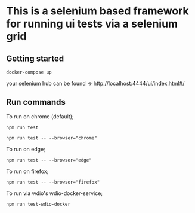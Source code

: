 <h1>This is a selenium based framework for running ui tests via a selenium grid</h1>


<h2>Getting started</h2>

```````docker-compose up```````

your selenium hub can be found -> http://localhost:4444/ui/index.html#/

<h2>Run commands</h2>

To run on chrome (default);

```````npm run test```````

```````npm run test -- --browser="chrome"```````

To run on edge;

```````npm run test -- --browser="edge"```````

To run on firefox;

```````npm run test -- --browser="firefox"```````

To run via wdio's wdio-docker-service;

```````npm run test-wdio-docker```````